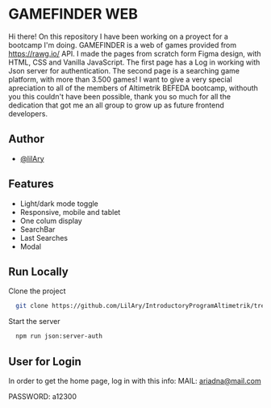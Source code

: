 
# GAMEFINDER WEB
Hi there! On this repository I have been working on a proyect for a bootcamp I'm doing. GAMEFINDER is a web of games provided from https://rawg.io/ API. 
I made the pages from scratch form Figma design, with HTML, CSS and Vanilla JavaScript. The first page has a Log in working with Json server for authentication. The second page is a searching game platform, with more than 3.500 games!
I want to give a very special apreciation to all of the members of Altimetrik BEFEDA bootcamp, withouth you this couldn't have been possible, thank you so much for all the dedication that got me an all group to grow up as future frontend developers. 

## Author

- [@lilAry](https://github.com/LilAry/IntroductoryProgramAltimetrik)


## Features

- Light/dark mode toggle
- Responsive, mobile and tablet
- One colum display
- SearchBar
- Last Searches
- Modal


## Run Locally

Clone the project

```bash
  git clone https://github.com/LilAry/IntroductoryProgramAltimetrik/tree/RamaLogin
```

Start the server

```bash
  npm run json:server-auth
```


## User for Login

In order to get the home page, log in with this info:
MAIL: ariadna@mail.com

PASSWORD: a12300




